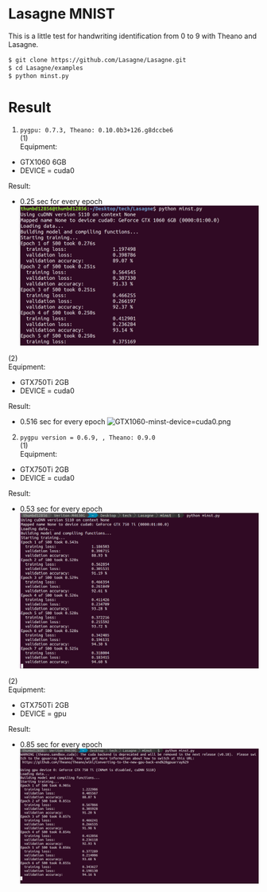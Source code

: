 # Lasagne MNIST
This is a little test for handwriting identification from 0 to 9 with Theano and Lasagne.
```
$ git clone https://github.com/Lasagne/Lasagne.git
$ cd Lasagne/examples
$ python minst.py
```

# Result
1. ```pygpu: 0.7.3, Theano: 0.10.0b3+126.g8dccbe6```  
(1)   
Equipment:
- GTX1060 6GB
- DEVICE = cuda0

Result:
- 0.25 sec for every epoch
![GTX1060-pygpu=0.7.3-minst-device=cuda0.png](https://raw.githubusercontent.com/thumbe12856/GPU-development-environment-setting/master/pictures/GTX1060-pygpu=0.7.3-minst-device=cuda0.png)

(2)  
Equipment:
- GTX750Ti 2GB
- DEVICE = cuda0

Result:
- 0.516 sec for every epoch
![GTX1060-minst-device=cuda0.png](https://raw.githubusercontent.com/thumbe12856/GPU-development-environment-setting/master/pictures/GTX1060-minst-device=cuda0.png)


2. ```pygpu version = 0.6.9, , Theano: 0.9.0```  
(1)  
Equipment:
- GTX750Ti 2GB
- DEVICE = cuda0  

Result:
- 0.53 sec for every epoch
![GTX750Ti-pygpu=0.6.9-minst-device=cuda0.png](https://raw.githubusercontent.com/thumbe12856/GPU-development-environment-setting/master/pictures/GTX750Ti-pygpu=0.6.9-minst-device=cuda0.png)

(2)  
Equipment:
- GTX750Ti 2GB
- DEVICE = gpu

Result:
- 0.85 sec for every epoch
![GTX750Ti-pygpu=0.6.9-minst-device=gpu](https://raw.githubusercontent.com/thumbe12856/GPU-development-environment-setting/master/pictures/GTX750Ti-pygpu=0.6.9-minst-device=gpu.png)
